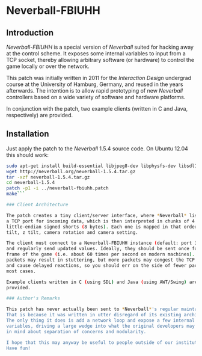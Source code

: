# Neverball-FBIUHH

## Introduction

*Neverball-FBIUHH* is a special version of *Neverball* suited for hacking away
at the control scheme. It exposes some internal variables to input from a TCP
socket, thereby allowing arbitrary software (or hardware) to control the game
locally or over the network.

This patch was initially written in 2011 for the *Interaction Design* undergrad
course at the University of Hamburg, Germany, and reused in the years
afterwards. The intention is to allow rapid prototyping of new *Neverball*
controllers based on a wide variety of software and hardware platforms.

In conjunction with the patch, two example clients (written in C and Java,
respectively) are provided.

## Installation

Just apply the patch to the *Neverball* 1.5.4 source code. On Ubuntu 12.04 this
should work:

```bash
sudo apt-get install build-essential libjpeg8-dev libphysfs-dev libsdl1.2-dev libsdl-ttf2.0-dev libvorbis-dev gettext
wget http://neverball.org/neverball-1.5.4.tar.gz
tar -xzf neverball-1.5.4.tar.gz
cd neverball-1.5.4
patch -p1 -i ../neverball-fbiuhh.patch
make```

### Client Architecture

The patch creates a tiny client/server interface, where *Neverball* listens on
a TCP port for incoming data, which is then interpreted in chunks of 4
little-endian signed shorts (8 bytes). Each one is mapped in that order to x
tilt, z tilt, camera rotation and camera setting.

The client must connect to a Neverball-FBIUHH instance (default: port 33333)
and regularly send updated values. Ideally, they should be sent once for every
frame of the game (i.e. about 60 times per second on modern machines). Fewer
packets may result in stuttering, but more packets may congest the TCP stream
and cause delayed reactions, so you should err on the side of fewer packets in
most cases.

Example clients written in C (using SDL) and Java (using AWT/Swing) are
provided.

### Author's Remarks

This patch has never actually been sent to *Neverball*'s regular maintainers.
That is because it was written in utter disregard of its existing architecture.
The only thing it does is add a network loop and expose a few internal
variables, driving a large wedge into what the original developers may have had
in mind about separation of concerns and modularity.

I hope that this may anyway be useful to people outside of our institution.
Have fun!

